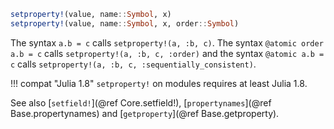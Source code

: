 ```julia
setproperty!(value, name::Symbol, x)
setproperty!(value, name::Symbol, x, order::Symbol)
```

The syntax `a.b = c` calls `setproperty!(a, :b, c)`. The syntax `@atomic order a.b = c` calls `setproperty!(a, :b, c, :order)` and the syntax `@atomic a.b = c` calls `setproperty!(a, :b, c, :sequentially_consistent)`.

!!! compat "Julia 1.8"
    `setproperty!` on modules requires at least Julia 1.8.


See also [`setfield!`](@ref Core.setfield!), [`propertynames`](@ref Base.propertynames) and [`getproperty`](@ref Base.getproperty).
